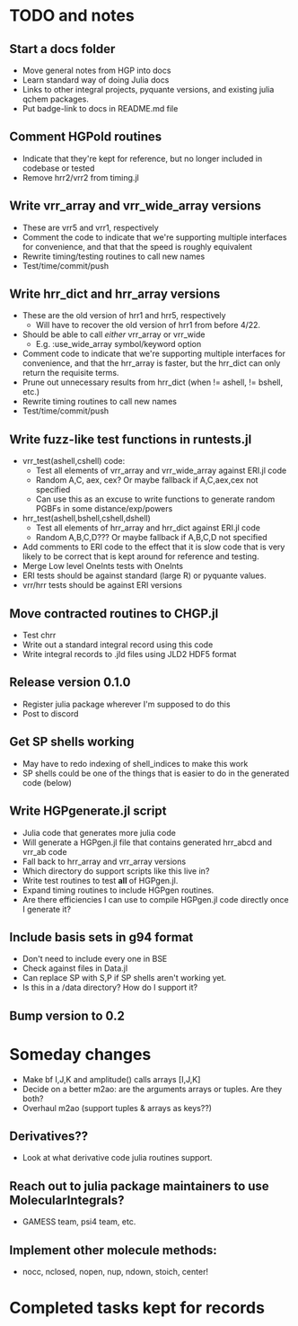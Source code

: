 # TODO and notes

## Start a docs folder
- Move general notes from HGP into docs
- Learn standard way of doing Julia docs
- Links to other integral projects, pyquante versions, and
    existing julia qchem packages.
- Put badge-link to docs in README.md file

## Comment HGPold routines
- Indicate that they're kept for reference, but no longer
    included in codebase or tested
- Remove hrr2/vrr2 from timing.jl

## Write vrr_array and vrr_wide_array versions
- These are vrr5 and vrr1, respectively
- Comment the code to indicate that we're supporting multiple
    interfaces for convenience, and that that the speed is 
    roughly equivalent
- Rewrite timing/testing routines to call new names
- Test/time/commit/push

## Write hrr_dict and hrr_array versions
- These are the old version of hrr1 and hrr5, respectively
    - Will have to recover the old version of hrr1 from before 4/22.
- Should be able to call *either* vrr_array or vrr_wide
    - E.g. :use_wide_array symbol/keyword option
- Comment code to indicate that we're supporting multiple
    interfaces for convenience, and that the hrr_array is
    faster, but the hrr_dict can only return the requisite
    terms.
- Prune out unnecessary results from hrr_dict (when != ashell, != bshell, etc.)
- Rewrite timing routines to call new names
- Test/time/commit/push

## Write fuzz-like test functions in runtests.jl
- vrr_test(ashell,cshell) code:
    - Test all elements of vrr_array and vrr_wide_array against ERI.jl code
    - Random A,C, aex, cex? Or maybe fallback if A,C,aex,cex not specified
    - Can use this as an excuse to write functions to generate random PGBFs
        in some distance/exp/powers
- hrr_test(ashell,bshell,cshell,dshell)
    - Test all elements of hrr_array and hrr_dict against ERI.jl code
    - Random A,B,C,D??? Or maybe fallback if A,B,C,D not specified
- Add comments to ERI code to the effect that it is slow code that is very
    likely to be correct that is kept around for reference and testing.
- Merge Low level OneInts tests with OneInts
- ERI tests should be against standard (large R) or pyquante values.
- vrr/hrr tests should be against ERI versions

## Move contracted routines to CHGP.jl
- Test chrr
- Write out a standard integral record using this code
- Write integral records to .jld files using JLD2 HDF5 format


## Release version 0.1.0
- Register julia package wherever I'm supposed to do this
- Post to discord


## Get SP shells working
- May have to redo indexing of shell_indices to make this work
- SP shells could be one of the things that is easier to do in the 
    generated code (below)

## Write HGPgenerate.jl script
- Julia code that generates more julia code
- Will generate a HGPgen.jl file that contains generated hrr_abcd and vrr_ab code
- Fall back to hrr_array and vrr_array versions
- Which directory do support scripts like this live in?
- Write test routines to test **all** of HGPgen.jl.
- Expand timing routines to include HGPgen routines.
- Are there efficiencies I can use to compile HGPgen.jl code directly
    once I generate it?


## Include basis sets in g94 format
- Don't need to include every one in BSE
- Check against files in Data.jl
- Can replace SP with S,P if SP shells aren't working yet.
- Is this in a /data directory? How do I support it?


## Bump version to 0.2




# Someday changes
- Make bf I,J,K and amplitude() calls arrays [I,J,K]
- Decide on a better m2ao: are the arguments arrays or tuples. Are they both?
- Overhaul m2ao (support tuples & arrays as keys??)

## Derivatives??
- Look at what derivative code julia routines support.

## Reach out to julia package maintainers to use MolecularIntegrals?
- GAMESS team, psi4 team, etc.

## Implement other molecule methods:
- nocc, nclosed, nopen, nup, ndown, stoich, center!



# Completed tasks kept for records

